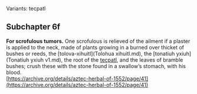 Variants: tecpatl  

## Subchapter 6f  
**For scrofulous tumors.** One scrofulous is relieved of the ailment if a plaster is applied to the neck, made of plants growing in a burned over thicket of bushes or reeds, the [tolova-xihuitl](Tolohua xihuitl.md), the [tonatiuh yxiuh](Tonatiuh yxiuh v1.md), the root of the [tecpatl](Tecpatl.md), and the leaves of bramble bushes; crush these with the stone found in a swallow’s stomach, with his blood.  
[https://archive.org/details/aztec-herbal-of-1552/page/41](https://archive.org/details/aztec-herbal-of-1552/page/41)  

